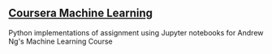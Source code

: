 ## [Coursera Machine Learning](https://www.coursera.org/learn/machine-learning/)

Python implementations of assignment using Jupyter notebooks for Andrew Ng's Machine Learning Course
